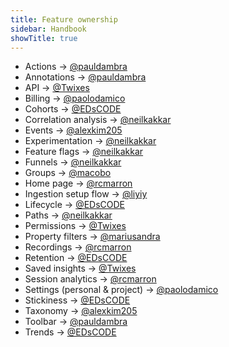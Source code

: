 ```yaml
---
title: Feature ownership
sidebar: Handbook
showTitle: true
---
```



- Actions -> [@pauldambra][@pauldambra]
- Annotations -> [@pauldambra][@pauldambra]
- API -> [@Twixes][@Twixes]
- Billing -> [@paolodamico][@paolodamico]
- Cohorts -> [@EDsCODE][@EDsCODE]
- Correlation analysis -> [@neilkakkar][@neilkakkar]
- Events -> [@alexkim205][@alexkim205]
- Experimentation -> [@neilkakkar][@neilkakkar]
- Feature flags -> [@neilkakkar][@neilkakkar]
- Funnels -> [@neilkakkar][@neilkakkar]
- Groups -> [@macobo][@macobo]
- Home page -> [@rcmarron][@rcmarron]
- Ingestion setup flow -> [@liyiy][@liyiy]
- Lifecycle -> [@EDsCODE][@EDsCODE]
- Paths -> [@neilkakkar][@neilkakkar]
- Permissions -> [@Twixes][@Twixes]
- Property filters -> [@mariusandra][@mariusandra]
- Recordings -> [@rcmarron][@rcmarron]
- Retention -> [@EDsCODE][@EDsCODE]
- Saved insights -> [@Twixes][@Twixes]
- Session analytics -> [@rcmarron][@rcmarron]
- Settings (personal & project) -> [@paolodamico][@paolodamico]
- Stickiness -> [@EDsCODE][@EDsCODE]
- Taxonomy -> [@alexkim205][@alexkim205]
- Toolbar -> [@pauldambra][@pauldambra]
- Trends -> [@EDsCODE][@EDsCODE]





[@alexkim205]: https://github.com/alexkim205
[@EDsCODE]: https://github.com/EDsCODE
[@liyiy]: https://github.com/liyiy
[@macobo]: https://github.com/macobo
[@mariusandra]: https://github.com/mariusandra
[@neilkakkar]: https://github.com/neilkakkar
[@paolodamico]: https://github.com/paolodamico
[@pauldambra]: https://github.com/pauldambra
[@rcmarron]: https://github.com/rcmarron
[@Twixes]: https://github.com/Twixes
